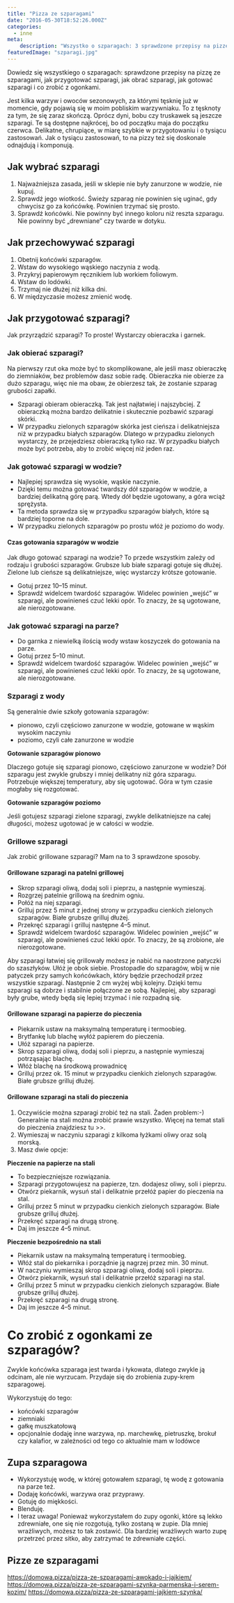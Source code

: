 ```yaml
---
title: "Pizza ze szparagami"
date: "2016-05-30T18:52:26.000Z"
categories: 
  - inne
meta: 
    description: "Wszystko o szparagach: 3 sprawdzone przepisy na pizzę ze szparagami, jak przygotować szparagi, jak obrać szparagi, jak gotować szparagi i co zrobić z ogonkami."
featuredImage: "szparagi.jpg"
---
```


Dowiedz się wszystkiego o szparagach: sprawdzone przepisy na pizzę ze szparagami, jak przygotować szparagi, jak obrać szparagi, jak gotować szparagi i co zrobić z ogonkami.

Jest kilka warzyw i owoców sezonowych, za którymi tęsknię już w momencie, gdy pojawią się w moim pobliskim warzywniaku. To z tęsknoty za tym, że się zaraz skończą. Oprócz dyni, bobu czy truskawek są jeszcze szparagi. Te są dostępne najkrócej, bo od początku maja do początku czerwca. Delikatne, chrupiące, w miarę szybkie w przygotowaniu i o tysiącu zastosowań. Jak o tysiącu zastosowań, to na pizzy też się doskonale odnajdują i komponują.

## Jak wybrać szparagi

1. Najważniejsza zasada, jeśli w sklepie nie były zanurzone w wodzie, nie kupuj.
2. Sprawdź jego wiotkość. Świeży szparag nie powinien się uginać, gdy chwycisz go za końcówkę. Powinien trzymać się prosto.
3. Sprawdź końcówki. Nie powinny być innego koloru niż reszta szparagu. Nie powinny być „drewniane” czy twarde w dotyku.

## Jak przechowywać szparagi

1. Obetnij końcówki szparagów.
2. Wstaw do wysokiego wąskiego naczynia z wodą.
3. Przykryj papierowym ręcznikiem lub workiem foliowym.
4. Wstaw do lodówki.
5. Trzymaj nie dłużej niż kilka dni.
6. W międzyczasie możesz zmienić wodę.

## Jak przygotować szparagi?

Jak przyrządzić szparagi? To proste! Wystarczy obieraczka i garnek.

### Jak obierać szparagi?

Na pierwszy rzut oka może być to skomplikowane, ale jeśli masz obieraczkę do ziemniaków, bez problemów dasz sobie radę. Obieraczka nie obierze za dużo szparagu, więc nie ma obaw, że obierzesz tak, że zostanie szparag grubości zapałki.

- Szparagi obieram obieraczką. Tak jest najłatwiej i najszybciej. Z obieraczką można bardzo delikatnie i skutecznie pozbawić szparagi skórki.
- W przypadku zielonych szparagów skórka jest cieńsza i delikatniejsza niż w przypadku białych szparagów. Dlatego w przypadku zielonych wystarczy, że przejedziesz obieraczką tylko raz. W przypadku białych może być potrzeba, aby to zrobić więcej niż jeden raz.

### Jak gotować szparagi w wodzie?

- Najlepiej sprawdza się wysokie, wąskie naczynie.
- Dzięki temu można gotować twardszy dół szparagów w wodzie, a bardziej delikatną górę parą. Wtedy dół będzie ugotowany, a góra wciąż sprężysta.
- Ta metoda sprawdza się w przypadku szparagów białych, które są bardziej toporne na dole.
- W przypadku zielonych szparagów po prostu włóż je poziomo do wody.

#### Czas gotowania szparagów w wodzie

Jak długo gotować szparagi na wodzie? To przede wszystkim zależy od rodzaju i grubości szparagów. Grubsze lub białe szparagi gotuje się dłużej. Zielone lub cieńsze są delikatniejsze, więc wystarczy krótsze gotowanie.

- Gotuj przez 10–15 minut.
- Sprawdź widelcem twardość szparagów. Widelec powinien „wejść” w szparagi, ale powinieneś czuć lekki opór. To znaczy, że są ugotowane, ale nierozgotowane.

### Jak gotować szparagi na parze?

- Do garnka z niewielką ilością wody wstaw koszyczek do gotowania na parze.
- Gotuj przez 5–10 minut.
- Sprawdź widelcem twardość szparagów. Widelec powinien „wejść” w szparagi, ale powinieneś czuć lekki opór. To znaczy, że są ugotowane, ale nierozgotowane.

### Szparagi z wody

Są generalnie dwie szkoły gotowania szparagów:

- pionowo, czyli częściowo zanurzone w wodzie, gotowane w wąskim wysokim naczyniu
- poziomo, czyli całe zanurzone w wodzie

**Gotowanie szparagów pionowo**

Dlaczego gotuje się szparagi pionowo, częściowo zanurzone w wodzie? Dół szparagu jest zwykle grubszy i mniej delikatny niż góra szparagu. Potrzebuje większej temperatury, aby się ugotować. Góra w tym czasie mogłaby się rozgotować.

**Gotowanie szparagów poziomo**

Jeśli gotujesz szparagi zielone szparagi, zwykle delikatniejsze na całej długości, możesz ugotować je w całości w wodzie.

### Grillowe szparagi

Jak zrobić grillowane szparagi? Mam na to 3 sprawdzone sposoby.

#### Grillowane szparagi na patelni grillowej

- Skrop szparagi oliwą, dodaj soli i pieprzu, a następnie wymieszaj.
- Rozgrzej patelnie grillową na średnim ogniu.
- Połóż na niej szparagi.
- Grilluj przez 5 minut z jednej strony w przypadku cienkich zielonych szparagów. Białe grubsze grilluj dłużej.
- Przekręć szparagi i grilluj następne 4–5 minut.
- Sprawdź widelcem twardość szparagów. Widelec powinien „wejść” w szparagi, ale powinieneś czuć lekki opór. To znaczy, że są zrobione, ale nierozgotowane.

Aby szparagi łatwiej się grillowały możesz je nabić na naostrzone patyczki do szaszłyków. Ułóż je obok siebie. Prostopadle do szparagów, wbij w nie patyczek przy samych końcówkach, który będzie przechodził przez wszystkie szparagi. Następnie 2 cm wyżej wbij kolejny. Dzięki temu szparagi są dobrze i stabilnie połączone ze sobą. Najlepiej, aby szparagi były grube, wtedy będą się lepiej trzymać i nie rozpadną się.

#### Grillowane szparagi na papierze do pieczenia

- Piekarnik ustaw na maksymalną temperaturę i termoobieg.
- Brytfankę lub blachę wyłóż papierem do pieczenia.
- Ułóż szparagi na papierze.
- Skrop szparagi oliwą, dodaj soli i pieprzu, a następnie wymieszaj potrząsając blachę.
- Włóż blachę na środkową prowadnicę
- Grilluj przez ok. 15 minut w przypadku cienkich zielonych szparagów. Białe grubsze grilluj dłużej.

#### Grillowane szparagi na stali do pieczenia

1. Oczywiście można szparagi zrobić też na stali. Żaden problem:-) Generalnie na stali można zrobić prawie wszystko. Więcej na temat stali do pieczenia znajdziesz tu >>.
2. Wymieszaj w naczyniu szparagi z kilkoma łyżkami oliwy oraz solą morską.
3. Masz dwie opcje:

**Pieczenie na papierze na stali**

- To bezpieczniejsze rozwiązania.
- Szparagi przygotowujesz na papierze, tzn. dodajesz oliwy, soli i pieprzu.
- Otwórz piekarnik, wysuń stal i delikatnie przełóż papier do pieczenia na stal.
- Grilluj przez 5 minut w przypadku cienkich zielonych szparagów. Białe grubsze grilluj dłużej.
- Przekręć szparagi na drugą stronę.
- Daj im jeszcze 4–5 minut.

**Pieczenie bezpośrednio na stali**

- Piekarnik ustaw na maksymalną temperaturę i termoobieg.
- Włóż stal do piekarnika i porządnie ją nagrzej przez min. 30 minut.
- W naczyniu wymieszaj skrop szparagi oliwą, dodaj soli i pieprzu.
- Otwórz piekarnik, wysuń stal i delikatnie przełóż szparagi na stal.
- Grilluj przez 5 minut w przypadku cienkich zielonych szparagów. Białe grubsze grilluj dłużej.
- Przekręć szparagi na drugą stronę.
- Daj im jeszcze 4–5 minut.

# Co zrobić z ogonkami ze szparagów?

Zwykle końcówka szparaga jest twarda i łykowata, dlatego zwykle ją odcinam, ale nie wyrzucam. Przydaje się do zrobienia zupy-krem szparagowej.

Wykorzystuję do tego:

- końcówki szparagów
- ziemniaki
- gałkę muszkatołową
- opcjonalnie dodaję inne warzywa, np. marchewkę, pietruszkę, brokuł czy kalafior, w zależności od tego co aktualnie mam w lodówce

## Zupa szparagowa

- Wykorzystuję wodę, w której gotowałem szparagi, tę wodę z gotowania na parze też.
- Dodaję końcówki, warzywa oraz przyprawy.
- Gotuję do miękkości.
- Blenduję.
- I teraz uwaga! Ponieważ wykorzystałem do zupy ogonki, które są lekko zdrewniałe, one się nie rozgotują, tylko zostaną w zupie. Dla mniej wrażliwych, możesz to tak zostawić. Dla bardziej wrażliwych warto zupę przetrzeć przez sitko, aby zatrzymać te zdrewniałe części.

## Pizze ze szparagami

https://domowa.pizza/pizza-ze-szparagami-awokado-i-jajkiem/ https://domowa.pizza/pizza-ze-szparagami-szynka-parmenska-i-serem-kozim/ https://domowa.pizza/pizza-ze-szparagami-jajkiem-szynka/
